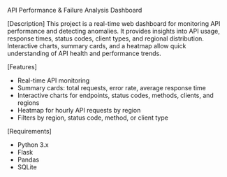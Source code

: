 API Performance & Failure Analysis Dashboard

[Description]
This project is a real-time web dashboard for monitoring API performance and detecting anomalies. 
It provides insights into API usage, response times, status codes, client types, and regional distribution. 
Interactive charts, summary cards, and a heatmap allow quick understanding of API health and performance trends.

[Features]
- Real-time API monitoring
- Summary cards: total requests, error rate, average response time
- Interactive charts for endpoints, status codes, methods, clients, and regions
- Heatmap for hourly API requests by region
- Filters by region, status code, method, or client type

[Requirements]
- Python 3.x
- Flask
- Pandas
- SQLite
  


